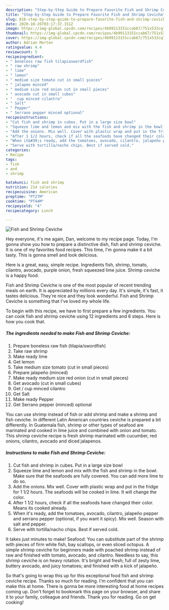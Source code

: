 ```yaml
---
description: "Step-by-Step Guide to Prepare Favorite Fish and Shrimp Ceviche"
title: "Step-by-Step Guide to Prepare Favorite Fish and Shrimp Ceviche"
slug: 816-step-by-step-guide-to-prepare-favorite-fish-and-shrimp-ceviche
date: 2020-10-26T03:17:37.151Z
image: https://img-global.cpcdn.com/recipes/4b99113151ccab67/751x532cq70/fish-and-shrimp-ceviche-recipe-main-photo.jpg
thumbnail: https://img-global.cpcdn.com/recipes/4b99113151ccab67/751x532cq70/fish-and-shrimp-ceviche-recipe-main-photo.jpg
cover: https://img-global.cpcdn.com/recipes/4b99113151ccab67/751x532cq70/fish-and-shrimp-ceviche-recipe-main-photo.jpg
author: Adrian Morton
ratingvalue: 4.4
reviewcount: 5
recipeingredient:
- " boneless raw fish tilapiaswordfish"
- " raw shrimp"
- " lime"
- " lemon"
- " medium size tomato cut in small pieces"
- " jalapeo minced"
- " medium size red onion cut in small pieces"
- " avocado cut in small cubes"
- "  cup minced cilantro"
- " Salt"
- " Pepper"
- " Serrano pepper minced optional"
recipeinstructions:
- "Cut fish and shrimp in cubes. Put in a large size bowl"
- "Squeeze lime and lemon and mix with the fish and shrimp in the bowl. Make sure that the seafoods are fully covered. You can add more lime to do so."
- "Add the onions. Mix well. Cover with plastic wrap and put in the fridge for 1 1/2 hours. The seafoods will be cooked in lime. It will change the color."
- "After 1 1/2 hours, check if all the seafoods have changed their color. Means its cooked already."
- "When it&#39;s ready, add the tomatoes, avocado, cilantro, jalapeño pepper and serrano pepper (optional, if you want it spicy). Mix well. Season with salt and pepper."
- "Serve with tortilla/nacho chips. Best if served cold."
categories:
- Recipe
tags:
- fish
- and
- shrimp

katakunci: fish and shrimp 
nutrition: 214 calories
recipecuisine: American
preptime: "PT27M"
cooktime: "PT44M"
recipeyield: "4"
recipecategory: Lunch

---
```



![Fish and Shrimp Ceviche](https://img-global.cpcdn.com/recipes/4b99113151ccab67/751x532cq70/fish-and-shrimp-ceviche-recipe-main-photo.jpg)

Hey everyone, it's me again, Dan, welcome to my recipe page. Today, I'm gonna show you how to prepare a distinctive dish, fish and shrimp ceviche. It is one of my favorites food recipes. This time, I'm gonna make it a bit tasty. This is gonna smell and look delicious.

Here is a great, easy, simple recipe. Ingredients fish, shrimp, tomato, cilantro, avocado, purple onion, fresh squeezed lime juice. Shrimp ceviche is a happy food.

Fish and Shrimp Ceviche is one of the most popular of recent trending meals on earth. It is appreciated by millions every day. It's simple, it's fast, it tastes delicious. They're nice and they look wonderful. Fish and Shrimp Ceviche is something that I've loved my whole life.


To begin with this recipe, we have to first prepare a few ingredients. You can cook fish and shrimp ceviche using 12 ingredients and 6 steps. Here is how you cook that.

<!--inarticleads1-->

##### The ingredients needed to make Fish and Shrimp Ceviche:

1. Prepare  boneless raw fish (tilapia/swordfish)
1. Take  raw shrimp
1. Make ready  lime
1. Get  lemon
1. Take  medium size tomato (cut in small pieces)
1. Prepare  jalapeño (minced)
1. Make ready  medium size red onion (cut in small pieces)
1. Get  avocado (cut in small cubes)
1. Get  / cup minced cilantro
1. Get  Salt
1. Make ready  Pepper
1. Get  Serrano pepper (minced) optional


You can use shrimp instead of fish or add shrimp and make a shrimp and fish ceviche. In different Latin American countries ceviche is prepared a bit differently. In Guatemala fish, shrimp or other types of seafood are marinated and cooked in lime juice and combined with onion and tomato. This shrimp ceviche recipe is fresh shrimp marinated with cucumber, red onions, cilantro, avocado and diced jalapenos. 

<!--inarticleads2-->

##### Instructions to make Fish and Shrimp Ceviche:

1. Cut fish and shrimp in cubes. Put in a large size bowl
1. Squeeze lime and lemon and mix with the fish and shrimp in the bowl. Make sure that the seafoods are fully covered. You can add more lime to do so.
1. Add the onions. Mix well. Cover with plastic wrap and put in the fridge for 1 1/2 hours. The seafoods will be cooked in lime. It will change the color.
1. After 1 1/2 hours, check if all the seafoods have changed their color. Means its cooked already.
1. When it&#39;s ready, add the tomatoes, avocado, cilantro, jalapeño pepper and serrano pepper (optional, if you want it spicy). Mix well. Season with salt and pepper.
1. Serve with tortilla/nacho chips. Best if served cold.


It takes just minutes to make! Seafood: You can substitute part of the shrimp with pieces of firm white fish, bay scallops, or even sliced octopus. A simple shrimp ceviche for beginners made with poached shrimp instead of raw and finished with tomato, avocado, and cilantro. Needless to say, this shrimp ceviche is on heavy rotation. It&#39;s bright and fresh; full of zesty lime, buttery avocado, and juicy tomatoes; and finished with a kick of jalapeño. 

So that's going to wrap this up for this exceptional food fish and shrimp ceviche recipe. Thanks so much for reading. I'm confident that you can make this at home. There is gonna be more interesting food at home recipes coming up. Don't forget to bookmark this page on your browser, and share it to your family, colleague and friends. Thank you for reading. Go on get cooking!
